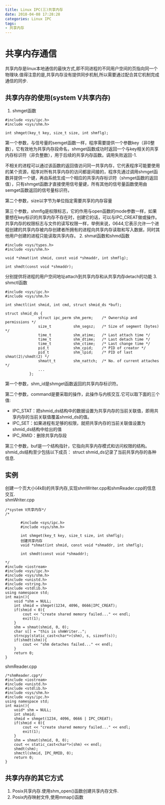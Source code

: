 ```yaml
---
title: Linux IPC(三)共享内存
date: 2018-04-08 17:28:28
categories: Linux IPC
tags:
- 共享内存
---
```

# 共享内存通信
共享内存是linux本地通信的最快方式,即不同进程的不同用户空间的页指向同一个物理块.值得注意的是,共享内存没有提供同步机制,所以需要通过配合其它机制完成通信的同步.
## 共享内存的使用(system V共享内存)
1. shmget函数

```
#include <sys/ipc.h>
#include <sys/shm.h>

int shmget(key_t key, size_t size, int shmflg);
```
第一个参数，与信号量的semget函数一样，程序需要提供一个参数key（非0整数），它有效地为共享内存段命名，shmget函数成功时返回一个与key相关的共享内存标识符（非负整数），用于后续的共享内存函数。调用失败返回-1.

不相关的进程可以通过该函数的返回值访问同一共享内存，它代表程序可能要使用的某个资源，程序对所有共享内存的访问都是间接的，程序先通过调用shmget函数并提供一个键，再由系统生成一个相应的共享内存标识符（shmget函数的返回值），只有shmget函数才直接使用信号量键，所有其他的信号量函数使用由semget函数返回的信号量标识符。

第二个参数，size以字节为单位指定需要共享的内存容量

第三个参数，shmflg是权限标志，它的作用与open函数的mode参数一样，如果要想在key标识的共享内存不存在时，创建它的话，可以与IPC_CREAT做或操作。共享内存的权限标志与文件的读写权限一样，举例来说，0644,它表示允许一个进程创建的共享内存被内存创建者所拥有的进程向共享内存读取和写入数据，同时其他用户创建的进程只能读取共享内存。
2. shmat函数和shmd函数

```
#include <sys/types.h>
#include <sys/shm.h>

void *shmat(int shmid, const void *shmaddr, int shmflg);

int shmdt(const void *shmaddr);

```
分别提供将进程的用户空间地址attach到共享内存和从共享内存detach的功能
3. shmctl函数

```
#include <sys/ipc.h>
#include <sys/shm.h>

int shmctl(int shmid, int cmd, struct shmid_ds *buf);

struct shmid_ds {
               struct ipc_perm shm_perm;    /* Ownership and permissions */
               size_t          shm_segsz;   /* Size of segment (bytes) */
               time_t          shm_atime;   /* Last attach time */
               time_t          shm_dtime;   /* Last detach time */
               time_t          shm_ctime;   /* Last change time */
               pid_t           shm_cpid;    /* PID of creator */
               pid_t           shm_lpid;    /* PID of last shmat(2)/shmdt(2) */
               shmatt_t        shm_nattch;  /* No. of current attaches */
               ...
           };

```
第一个参数，shm_id是shmget函数返回的共享内存标识符。

第二个参数，command是要采取的操作，此操作与内核交互.它可以取下面的三个值:

- IPC_STAT：把shmid_ds结构中的数据设置为共享内存的当前关联值，即用共享内存的当前关联值覆盖shmid_ds的值。
- IPC_SET：如果进程有足够的权限，就把共享内存的当前关联值设置为shmid_ds结构中给出的值
- IPC_RMID：删除共享内存段

第三个参数，buf是一个结构指针，它指向共享内存模式和访问权限的结构。
shmid_ds结构至少包括以下成员：
struct shmid_ds记录了当前共享内存的各种信息. 
## 实例
创建一个页大小(4kB)的共享内存,实现shmWriter.cpp和shmReader.cpp的信息交互.</br>
shmWriter.cpp

```
/*system V共享内存*/
/*

       #include <sys/ipc.h>
       #include <sys/shm.h>

       int shmget(key_t key, size_t size, int shmflg);
       创建共享内存
       void *shmat(int shmid, const void *shmaddr, int shmflg);

       int shmdt(const void *shmaddr);
       
*/
#include <iostream>
#include <sys/ipc.h>
#include <sys/shm.h>
#include <unistd.h>
#include <string.h>
#include <stdlib.h>
using namespace std;
int main(){
    void *shm = NULL;
    int shmid = shmget(1234, 4096, 0666|IPC_CREAT);
    if(shmid < 0){
        cout << "create shared memory failed..." << endl;
        exit(1);
    }
    shm = shmat(shmid, 0, 0);
    char s[] = "this is shmWriter..";
    strncpy(static_cast<char*>(shm), s, sizeof(s));
    if(shmdt(shm)){
        cout << "shm detaches failed..." << endl;
    }
    return 0;    
}
```
shmReader.cpp

```
/*shmReader.cpp*/
#include <iostream>
#include <unistd.h>
#include <stdlib.h>
#include <sys/shm.h>
#include <sys/ipc.h>
using namespace std;
int main(){
    void* shm = NULL;
    int shmid;
    shmid = shmget(1234, 4096, 0666 | IPC_CREAT);
    if(shmid < 0){
        cout << "create shared memory failed..." << endl;
        exit(1);
    }
    shm = shmat(shmid, 0, 0);
    cout << static_cast<char*>(shm) << endl;
    shmdt(shm);
    shmctl(shmid, IPC_RMID, 0);
    return 0;
}
```

## 共享内存的其它方式
1. Posix共享内存.使用shm_open()函数创建共享内存文件.
2. Posix内存映射文件,使用mmap()函数
